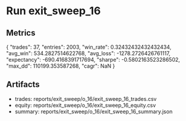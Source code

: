 # Run exit_sweep_16

## Metrics
{
  "trades": 37,
  "entries": 2003,
  "win_rate": 0.32432432432432434,
  "avg_win": 534.2827514622768,
  "avg_loss": -1278.2726426761117,
  "expectancy": -690.4168391717694,
  "sharpe": -0.5802163523286502,
  "max_dd": 110199.353587268,
  "cagr": NaN
}

## Artifacts
- trades: reports/exit_sweep/o_16/exit_sweep_16_trades.csv
- equity: reports/exit_sweep/o_16/exit_sweep_16_equity.csv
- summary: reports/exit_sweep/o_16/exit_sweep_16_summary.json